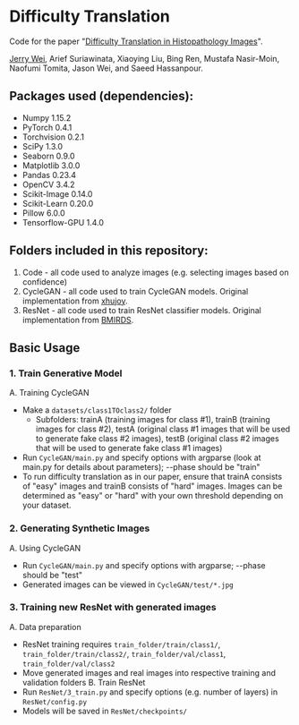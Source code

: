 # Difficulty Translation

Code for the paper "[Difficulty Translation in Histopathology Images](https://arxiv.org/pdf/2004.12535.pdf)".

[Jerry Wei](https://github.com/JerryWei03), Arief Suriawinata, Xiaoying Liu, Bing Ren, Mustafa Nasir-Moin, Naofumi Tomita, Jason Wei, and Saeed Hassanpour.

## Packages used (dependencies):
- Numpy 1.15.2
- PyTorch 0.4.1
- Torchvision 0.2.1
- SciPy 1.3.0
- Seaborn 0.9.0
- Matplotlib 3.0.0
- Pandas 0.23.4
- OpenCV 3.4.2
- Scikit-Image 0.14.0
- Scikit-Learn 0.20.0
- Pillow 6.0.0
- Tensorflow-GPU 1.4.0

## Folders included in this repository:
1. Code - all code used to analyze images (e.g. selecting images based on confidence)
2. CycleGAN - all code used to train CycleGAN models. Original implementation from [xhujoy](https://github.com/xhujoy/CycleGAN-tensorflow).
3. ResNet - all code used to train ResNet classifier models. Original implementation from [BMIRDS](https://github.com/BMIRDS/deepslide).

## Basic Usage
### 1. Train Generative Model
A. Training CycleGAN
  - Make a `datasets/class1TOclass2/` folder
      - Subfolders: trainA (training images for class #1), trainB (training images for class #2), testA (original class 
        #1 images that will be used to generate fake class #2 images), testB (original class #2 images that will be used to 
        generate fake class #1 images)
  - Run `CycleGAN/main.py` and specify options with argparse (look at main.py for details about parameters); --phase should be 
    "train"
  - To run difficulty translation as in our paper, ensure that trainA consists of "easy" images and trainB consists of "hard" images. Images can be determined as "easy" or "hard" with your own threshold depending on your dataset.
  
### 2. Generating Synthetic Images
A. Using CycleGAN
  - Run `CycleGAN/main.py` and specify options with argparse; --phase should be "test"
  - Generated images can be viewed in `CycleGAN/test/*.jpg`

### 3. Training new ResNet with generated images
A. Data preparation
  - ResNet training requires `train_folder/train/class1/`, `train_folder/train/class2/`, `train_folder/val/class1`, 
    `train_folder/val/class2`
  - Move generated images and real images into respective training and validation folders
B. Train ResNet
  - Run `ResNet/3_train.py` and specify options (e.g. number of layers) in `ResNet/config.py`
  - Models will be saved in `ResNet/checkpoints/`
